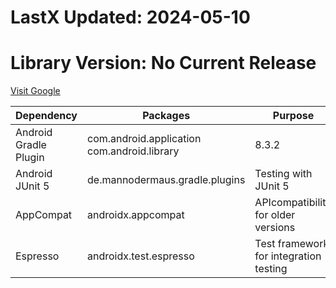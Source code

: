 # LastX Updated: 2024-05-10

# Library Version: No Current Release

[Visit Google](https://www.google.com)

|Dependency|Packages|Purpose|CurrentVersion|
|----------|----------|----------|----------|
|Android Gradle Plugin|com.android.application com.android.library|8.3.2|N/A|
|Android JUnit 5| de.mannodermaus.gradle.plugins|Testing with JUnit 5|1.9.3.0|
|AppCompat|androidx.appcompat|APIcompatibility for older versions|1.6.1|
|Espresso|androidx.test.espresso|Test framework for integration testing|3.5.1|
